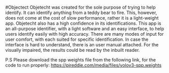 #Objectect
Objetecht was created for the sole purpose of trying to help identify. It can identify anything from a teddy bear to fire. This, however, does not come at the cost of slow performance, rather it is a light-weight app. Objetecht also has a high confidence in its identifications. This app is an all-purpose identifier, with a light software and an easy interface, to help users identify easily with high accuracy. There are many modes of input for user comfort, with each suited for specific identification. In case the interface is hard to understand, there is an user manual attached. For the visually impaired, the results could be read by the inbuilt reader.

P.S Please download the spp weights file from the following link, for the code to run properly:
https://pjreddie.com/media/files/yolov3-spp.weights
